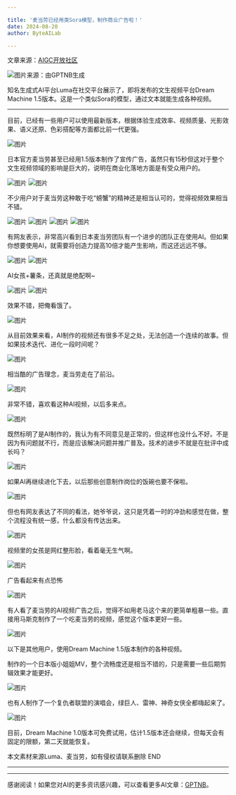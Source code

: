 ```yaml
---

title: '麦当劳已经用类Sora模型，制作商业广告啦！'
date: 2024-08-20
author: ByteAILab

---
```


文章来源：[AIGC开放社区](https://mp.weixin.qq.com/s/wFIJPPr-vRpRyNJRPxXZ1Q)

![图片来源：由GPTNB生成](http://www.jesonc.com/upload/3B33CB85B496C0CB6FBA4C2BD79320AD/1724031691637/FsJqLBSlI0VwUA5Oc2DxeMdzztqf.png)

知名生成式AI平台Luma在社交平台展示了，即将发布的文生视频平台Dream Machine 1.5版本。这是一个类似Sora的模型，通过文本就能生成各种视频。

---


目前，已经有一些用户可以使用最新版本，根据体验生成效率、视频质量、光影效果、语义还原、色彩搭配等方面都比前一代更强。

![图片](http://www.jesonc.com/FnjoiBDHaCzkErnBbzeJUQeiwOdQ)

日本官方麦当劳甚至已经用1.5版本制作了宣传广告，虽然只有15秒但这对于整个文生视频领域的影响是巨大的，说明在商业化落地方面是有受众用户的。

![图片](http://www.jesonc.com/FlSt9xAXsPvRt682zLtbyot-kuz8)
![图片](http://www.jesonc.com/FhSgUwxnOnKqiD6GwDqMONnUim6V)

不少用户对于麦当劳这种敢于吃“螃蟹”的精神还是相当认可的，觉得视频效果相当不错。

![图片](http://www.jesonc.com/FvRcXs3RdXvR6mUfryV40K5R2q1o)
![图片](http://www.jesonc.com/FjTg7MJINgEn366q_VUXhfWEJERw)
![图片](http://www.jesonc.com/Fv8sbM5nED468p4bIAnqwY9fadou)
![图片](http://www.jesonc.com/FtWiKfDlRLqBCVtit9YhBbmEMBcb)

有网友表示，非常高兴看到日本麦当劳团队有一个进步的团队正在使用AI。但如果你想要使用AI，就需要将创造力提高10倍才能产生影响，而这还远远不够。

![图片](http://www.jesonc.com/FkQ_m_iL4VxkPF81xwn5eWbPEIz-)
![图片](http://www.jesonc.com/Fg2sMtgMh7yWEUB-_mBo7ZqRnkiV)

AI女孩+薯条，还真就是绝配啊~

![图片](http://www.jesonc.com/FmHLKZgo22kyeRttDzuPixL5kVLU)
![图片](http://www.jesonc.com/FhCteTBxnXA51-eNCaLGAdSLqbmD)

效果不错，把俺看饿了。

![图片](http://www.jesonc.com/Fi5U9XKnCLoHRPj1KZC5dBpSrGV1)

从目前效果来看，AI制作的视频还有很多不足之处，无法创造一个连续的故事。但如果技术迭代、进化一段时间呢？

![图片](http://www.jesonc.com/Fj0TALg7gX-OFj5nh7od3Cp18stZ)

相当酷的广告理念，麦当劳走在了前沿。

![图片](http://www.jesonc.com/FjlaI2VaW4wcZnly-b0YaIh90fN1)

非常不错，喜欢看这种AI视频，以后多来点。

![图片](http://www.jesonc.com/FoocKv2zhaONd0mO6akHXeAaZzO9)

既然标明了是AI制作的，我认为有不同意见是正常的，但这样也没什么不好。不是因为有问题就不行，而是应该解决问题并推广普及。技术的进步不就是在批评中成长吗？

![图片](http://www.jesonc.com/FrNjhVi8TyPfpDVi8rYzrkWocU_G)

如果AI再继续进化下去，以后那些创意制作岗位的饭碗也要不保啦。

![图片](http://www.jesonc.com/FjvS8blwTb4CUoSOlSrfUM3AJPQz)

但也有网友表达了不同的看法，她爷爷说，这只是凭着一时的冲劲和感觉在做，整个流程没有统一感，什么都没有传达出来。

![图片](http://www.jesonc.com/Fn20IbtpPHLdCKw6PNM7xEDGSOUN)

视频里的女孩是网红整形脸，看着毫无生气啊。

![图片](http://www.jesonc.com/FtNR_fakGT2BbtEnDQ691-nhs8hl)

广告看起来有点恐怖

![图片](http://www.jesonc.com/FoF43U1ov8_wvD6H9oXe-tq5WWqL)

有人看了麦当劳的AI视频广告之后，觉得不如用老马这个来的更简单粗暴一些。直接用马斯克制作了一个吃麦当劳的视频，感觉这个版本更好一些。

![图片](http://www.jesonc.com/upload/3B33CB85B496C0CB6FBA4C2BD79320AD/1724031439674/FuCYbWNPAT-B67Zl12pxJ8TuAfCR.gif)

以下是其他用户，使用Dream Machine 1.5版本制作的各种视频。

制作的一个日本版小姐姐MV，整个流畅度还是相当不错的，只是需要一些后期剪辑效果才能更好。

![图片](http://www.jesonc.com/upload/3B33CB85B496C0CB6FBA4C2BD79320AD/1724031455028/FqpTfB7CbhaJPORG2BI-LoiT2BsB.gif)

也有人制作了一个复仇者联盟的演唱会，绿巨人、雷神、神奇女侠全都嗨起来了。

![图片](http://www.jesonc.com/upload/3B33CB85B496C0CB6FBA4C2BD79320AD/1724031467908/lilY0XrBZ088OwdTicguCNgprjRU.gif)

目前，Dream Machine 1.0版本可免费试用，估计1.5版本还会继续，但每天会有固定的限额，第二天就能恢复。

本文素材来源Luma、麦当劳，如有侵权请联系删除
END

---
---
感谢阅读！如果您对AI的更多资讯感兴趣，可以查看更多AI文章：[GPTNB](https://gptnb.com)。